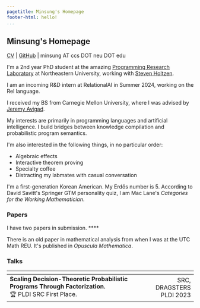 ```yaml
---
pagetitle: Minsung's Homepage
footer-html: hello!
...
```


## Minsung's Homepage

[CV](https://cho.minsung.pl/cv/cv.pdf) | [GitHub](https://github.com/minsungc) | minsung AT ccs DOT neu DOT edu

I'm a 2nd year PhD student at the amazing [Programming Research Laboratory](https://prl.khoury.northeastern.edu/) at Northeastern University, working with [Steven Holtzen](https://www.khoury.northeastern.edu/home/sholtzen/). 

I am an incoming R&D intern at RelationalAI in Summer 2024, working on the Rel language.

I received my BS from Carnegie Mellon University, where I was advised by [Jeremy Avigad](https://www.andrew.cmu.edu/user/avigad/).

My interests are primarily in programming languages and artificial intelligence. I build bridges between knowledge compilation and probabilistic program semantics. 

I'm also interested in the following things, in no particular order:

* Algebraic effects
* Interactive theorem proving
* Specialty coffee
* Distracting my labmates with casual conversation

I'm a first-generation Korean American. My Erdős number is 5. According to David Savitt's Springer GTM personality quiz, I am Mac Lane's *Categories for the Working Mathematician*.

### Papers

I have two papers in submission.  ****

There is an old paper in mathematical analysis from when I was at the UTC Math REU. It's published in *Opuscula Mathematica*.

### Talks

| <!-- -->    | <!-- -->    |
|:-------------|------:|
| **Scaling Decision-Theoretic Probabilistic Programs Through Factorization.**<br>🏆 PLDI SRC First Place.       | SRC, DRAGSTERS<br>PLDI 2023 |
